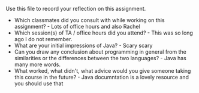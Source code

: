 Use this file to record your reflection on this assignment.

- Which classmates did you consult with while working on this assignment?
        - Lots of office hours and also Rachel
- Which session(s) of TA / office hours did you attend?
        - This was so long ago I do not remember.
- What are your initial impressions of Java?
        - Scary scary
- Can you draw any conclusion about programming in general from the similarities or the differences between the two languages?
        - Java has many more words.
- What worked, what didn't, what advice would you give someone taking this course in the future?
        - Java documntation is a lovely resource and you should use that
